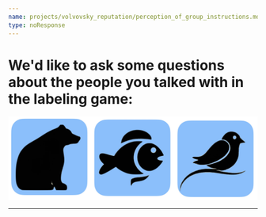 ```yaml
---
name: projects/volvovsky_reputation/perception_of_group_instructions.md
type: noResponse
---
```


# We'd like to ask some questions about the people you talked with in the labeling game:

![groupmates](projects/volvovsky_reputation/animal_icons_3.jpg)

---
